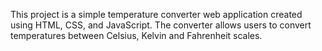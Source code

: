 This project is a simple temperature converter web application created using HTML, CSS, and JavaScript. The converter allows users to convert temperatures between Celsius, Kelvin and Fahrenheit scales.
